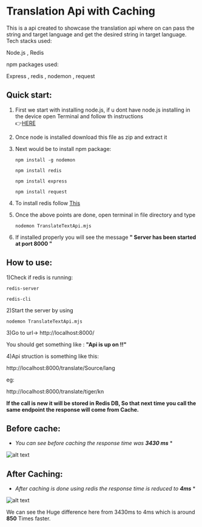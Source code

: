 # Translation Api with Caching

This is a api created to showcase the translation api where on can pass the string and target language and get the desired string in target language.
Tech stacks used:

Node.js , Redis

npm packages used:

Express , redis , nodemon , request

Quick start:
-----------
1) First we start with installing node.js, if u dont have node.js installing in the device open Terminal and follow th instructions  
👉[HERE](https://phoenixnap.com/kb/install-node-js-npm-on-windows) 

2) Once node is installed download this file as zip and extract it
3) Next would be to install npm package:

   ```
   npm install -g nodemon
   ```
   ```
   npm install redis
   ```
    ```
   npm install express
   ```
    ```
   npm install request
   ```
4) To install redis follow [This](https://dev.to/divshekhar/how-to-install-redis-on-windows-10-3e99)

5) Once the above points are done, open terminal in file directory and type 

   ```
   nodemon TranslateTextApi.mjs
   ```
   
6) If installed properly you will see the message 
  **" Server has been started at port 8000 "**
  
  
How to use:
-------------

1)Check  if redis is running:

   ```
   redis-server
   ```
   
   ```
   redis-cli
   ```
2)Start the server by using 
 
   ``` 
   nodemon TranslateTextApi.mjs
   ```
   
3)Go to url-> http://localhost:8000/

   You should get something like : **"Api is up on !!"**

4)Api struction is something like this:

 http://localhost:8000/translate/Source/lang
 
 eg:
 
  http://localhost:8000/translate/tiger/kn

   **If the call is new it will be stored in Redis DB, So that next time you call the same endpoint the response will come from Cache.**

Before cache:
--------------
* *You can see before caching the response time was **3430 ms*** *

![alt text](https://github.com/Raogurucharan/codeyoung/blob/main/finalCache.png)


After Caching:
---------------
* *After caching is done using redis the response time is reduced to **4ms*** *
 
![alt text](https://github.com/Raogurucharan/codeyoung/blob/main/finalcachehit1.png)



We can see the Huge difference here from 3430ms to 4ms which is around **850** Times faster.





